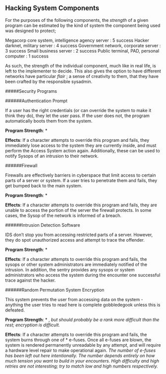 ## Hacking System Components

For the purposes of the following components, the *strength* of a given program can be estimated by the kind of system the component being used was designed to protect;

Megacorp core system, intelligence agency server : 5 success
Hacker darknet, military server : 4 success
Government network, corporate server : 3 success
Small business server : 2 success
Public terminal, PAD, personal computer : 1 success

As such, the strength of the individual component, much like in real life, is left to the implementer to decide. This also gives the option to have different networks have particular _flair_ ; a sense of creativity to them, that they have been crafted by the responsible sysadmin.

#####Security Programs

######Authentication Prompt

If a user has the right credentials (or can override the system to make it think they do), they let the user pass. If the user does not, the program automatically boots them from the system.

**Program Strength**: *

**Effects**: If a character attempts to override this program and fails, they immediately lose access to the system they are currently inside, and must perform the Access System action again. Additionally, these can be used to notify Sysops of an intrusion to their network.

######Firewall

Firewalls are effectively barriers in cyberspace that limit access to certain parts of a server or system. If a user tries to penetrate them and fails, they get bumped back to the main system.

**Program Strength**: *

**Effects**: If a character attempts to override this program and fails, they are unable to access the portion of the server the firewall protects. In some cases, the Sysop of the network is informed of a breach.

######Intrusion Detection Software

IDS don’t stop you from accessing restricted parts of a server. However, they do spot unauthorized access and attempt to trace the offender.

**Program Strength**: *

**Effects**: If a character attempts to override this program and fails, the sysops or other system administrators are immediately notified of the intrusion. In addition, the sentry provides any sysops or system administrators who access the system during the encounter one successful trace against the hacker.

######Random Permutation System Encryption

This system prevents the user from accessing data on the system - anything the user tries to read here is complete gobbledegook unless this is defeated.

**Program Strength**: * , *but should probably be a rank more difficult than the rest; encryption is difficult.*

**Effects**: If a character attempts to override this program and fails, the system burns through one of * e-fuses. Once all e-fuses are blown, the system is rendered permanently unreadable by any attempt, and will require a hardware level repair to make operational again. *The number of e-fuses has been left out here intentionally. The number depends entirely on how much tension you want to build in your encounters. High difficulty and high retries are not interesting; try to match low and high numbers respectively.*
